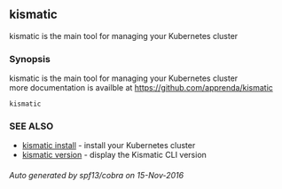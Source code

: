 ## kismatic

kismatic is the main tool for managing your Kubernetes cluster

### Synopsis


kismatic is the main tool for managing your Kubernetes cluster  
more documentation is availble at https://github.com/apprenda/kismatic

```
kismatic
```

### SEE ALSO
* [kismatic install](kismatic_install.md)	 - install your Kubernetes cluster
* [kismatic version](kismatic_version.md)	 - display the Kismatic CLI version

###### Auto generated by spf13/cobra on 15-Nov-2016
